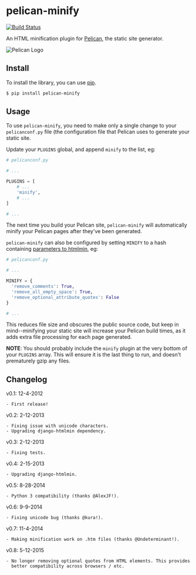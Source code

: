# pelican-minify

[![Build Status](https://secure.travis-ci.org/rdegges/pelican-minify.png?branch=master)](https://travis-ci.org/rdegges/pelican-minify)

An HTML minification plugin for
[Pelican](http://pelican.readthedocs.org/en/latest/), the static site generator.

![Pelican Logo](https://github.com/rdegges/pelican-minify/raw/master/pelican.png)


## Install

To install the library, you can use
[pip](http://www.pip-installer.org/en/latest/).

```bash
$ pip install pelican-minify
```


## Usage

To use `pelican-minify`, you need to make only a single change to your
`pelicanconf.py` file (the configuration file that Pelican uses to generate
your static site.

Update your `PLUGINS` global, and append `minify` to the list, eg:

``` python
# pelicanconf.py

# ...

PLUGINS = [
    # ...
    'minify',
    # ...
]

# ...
```

The next time you build your Pelican site, `pelican-minify` will automatically
minify your Pelican pages after they've been generated.

`pelican-minify` can also be configured by setting `MINIFY` to a hash containing
[parameters to htmlmin](https://htmlmin.readthedocs.org/en/latest/reference.html#htmlmin.minify), eg:

``` python
# pelicanconf.py

# ...

MINIFY = {
  'remove_comments': True,
  'remove_all_empty_space': True,
  'remove_optional_attribute_quotes': False
}

# ...
```

This reduces file size and obscures the public source code, but keep in
mind--minifying your static site will increase your Pelican build times, as it
adds extra file processing for each page generated.

**NOTE**: You should probably include the `minify` plugin at the very bottom of
your `PLUGINS` array.  This will ensure it is the last thing to run, and
doesn't prematurely gzip any files.


## Changelog

v0.1: 12-4-2012

    - First release!

v0.2: 2-12-2013

    - Fixing issue with unicode characters.
    - Upgrading django-htmlmin dependency.

v0.3: 2-12-2013

    - Fixing tests.

v0.4: 2-15-2013

    - Upgrading django-htmlmin.

v0.5: 8-28-2014

    - Python 3 compatibility (thanks @AlexJF!).

v0.6: 9-9-2014

    - Fixing unicode bug (thanks @kura!).

v0.7: 11-4-2014

    - Making minification work on .htm files (thanks @Undeterminant!).

v0.8: 5-12-2015

    - No longer removing optional quotes from HTML elements. This provides
      better compatibility across browsers / etc.
